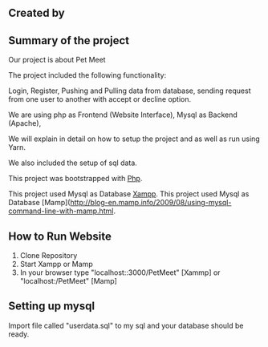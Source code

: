## Created by 


## Summary of the project
Our project is about Pet Meet

The project included the following functionality: 

Login, Register, Pushing and Pulling data from database, sending request from one user to another with accept or decline option.

We are using php as Frontend (Website Interface), Mysql as Backend (Apache), 

We will explain in detail on how to setup the project and as well as run using Yarn.

We also included the setup of sql data.

This project was bootstrapped with [Php](https://www.php.net/manual/en/language.types.resource.php).

This project used Mysql as Database [Xampp](https://blog.templatetoaster.com/xampp-mysql/).
This project used Mysql as Database [Mamp](http://blog-en.mamp.info/2009/08/using-mysql-command-line-with-mamp.html.



## How to Run Website
1. Clone Repository
2. Start Xampp or Mamp
3. In your browser type "localhost::3000/PetMeet" [Xammp] or "localhost:/PetMeet" [Mamp]

## Setting up mysql
Import file called "userdata.sql" to my sql and your database should be ready. 
